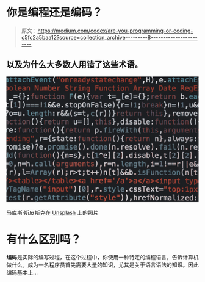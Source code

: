 # 你是编程还是编码？

> 原文：<https://medium.com/codex/are-you-programming-or-coding-c5fc2a5baa12?source=collection_archive---------8----------------------->

## 以及为什么大多数人用错了这些术语。

![](img/defe1cc24d0e61bf966e6f55115909ab.png)

马库斯·斯皮斯克在 [Unsplash](https://unsplash.com?utm_source=medium&utm_medium=referral) 上的照片

# 有什么区别吗？

**编码**是实际的编写过程，在这个过程中，你使用一种特定的编程语言，告诉计算机做什么。成为一名程序员首先需要大量的知识，尤其是关于语言语法的知识。因此编码基本上…